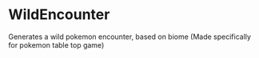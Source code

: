 # WildEncounter
Generates a wild pokemon encounter, based on biome (Made specifically for pokemon table top game)
